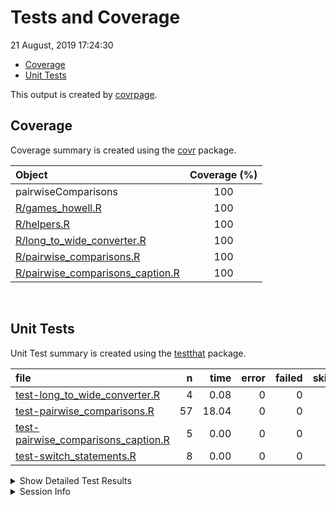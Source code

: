 Tests and Coverage
================
21 August, 2019 17:24:30

  - [Coverage](#coverage)
  - [Unit Tests](#unit-tests)

This output is created by
[covrpage](https://github.com/metrumresearchgroup/covrpage).

## Coverage

Coverage summary is created using the
[covr](https://github.com/r-lib/covr) package.

| Object                                                                    | Coverage (%) |
| :------------------------------------------------------------------------ | :----------: |
| pairwiseComparisons                                                       |     100      |
| [R/games\_howell.R](../R/games_howell.R)                                  |     100      |
| [R/helpers.R](../R/helpers.R)                                             |     100      |
| [R/long\_to\_wide\_converter.R](../R/long_to_wide_converter.R)            |     100      |
| [R/pairwise\_comparisons.R](../R/pairwise_comparisons.R)                  |     100      |
| [R/pairwise\_comparisons\_caption.R](../R/pairwise_comparisons_caption.R) |     100      |

<br>

## Unit Tests

Unit Test summary is created using the
[testthat](https://github.com/r-lib/testthat) package.

| file                                                                                  |  n |  time | error | failed | skipped | warning |
| :------------------------------------------------------------------------------------ | -: | ----: | ----: | -----: | ------: | ------: |
| [test-long\_to\_wide\_converter.R](testthat/test-long_to_wide_converter.R)            |  4 |  0.08 |     0 |      0 |       0 |       0 |
| [test-pairwise\_comparisons.R](testthat/test-pairwise_comparisons.R)                  | 57 | 18.04 |     0 |      0 |       0 |       0 |
| [test-pairwise\_comparisons\_caption.R](testthat/test-pairwise_comparisons_caption.R) |  5 |  0.00 |     0 |      0 |       0 |       0 |
| [test-switch\_statements.R](testthat/test-switch_statements.R)                        |  8 |  0.00 |     0 |      0 |       0 |       0 |

<details closed>

<summary> Show Detailed Test Results </summary>

| file                                                                                          | context                        | test                                                               | status |  n | time |
| :-------------------------------------------------------------------------------------------- | :----------------------------- | :----------------------------------------------------------------- | :----- | -: | ---: |
| [test-long\_to\_wide\_converter.R](testthat/test-long_to_wide_converter.R#L26)                | long\_to\_wide\_converter      | long\_to\_wide\_converter works                                    | PASS   |  4 | 0.08 |
| [test-pairwise\_comparisons.R](testthat/test-pairwise_comparisons.R#L67)                      | pairwise\_comparisons          | `pairwise_comparisons()` works for between-subjects design         | PASS   | 18 | 8.31 |
| [test-pairwise\_comparisons.R](testthat/test-pairwise_comparisons.R#L185_L196)                | pairwise\_comparisons          | `pairwise_comparisons()` works for within-subjects design          | PASS   | 15 | 0.19 |
| [test-pairwise\_comparisons.R](testthat/test-pairwise_comparisons.R#L299)                     | pairwise\_comparisons          | `pairwise_comparisons()` messages are correct for between-subjects | PASS   |  9 | 8.69 |
| [test-pairwise\_comparisons.R](testthat/test-pairwise_comparisons.R#L378)                     | pairwise\_comparisons          | `pairwise_comparisons()` messages are correct for within-subjects  | PASS   |  7 | 0.26 |
| [test-pairwise\_comparisons.R](testthat/test-pairwise_comparisons.R#L456)                     | pairwise\_comparisons          | dropped levels are not included                                    | PASS   |  5 | 0.55 |
| [test-pairwise\_comparisons.R](testthat/test-pairwise_comparisons.R#L480)                     | pairwise\_comparisons          | check if everything works fine with irregular factor level names   | PASS   |  3 | 0.04 |
| [test-pairwise\_comparisons\_caption.R](testthat/test-pairwise_comparisons_caption.R#L46_L57) | pairwise\_comparisons\_caption | `pairwise_comparisons_caption()` works                             | PASS   |  5 | 0.00 |
| [test-switch\_statements.R](testthat/test-switch_statements.R#L8)                             | switch statements              | switch for p adjustment works                                      | PASS   |  8 | 0.00 |

</details>

<details>

<summary> Session Info </summary>

| Field    | Value                            |
| :------- | :------------------------------- |
| Version  | R version 3.6.1 (2019-07-05)     |
| Platform | x86\_64-w64-mingw32/x64 (64-bit) |
| Running  | Windows 10 x64 (build 16299)     |
| Language | English\_United States           |
| Timezone | America/New\_York                |

| Package  | Version |
| :------- | :------ |
| testthat | 2.2.1   |
| covr     | 3.3.0   |
| covrpage | 0.0.70  |

</details>

<!--- Final Status : pass --->
